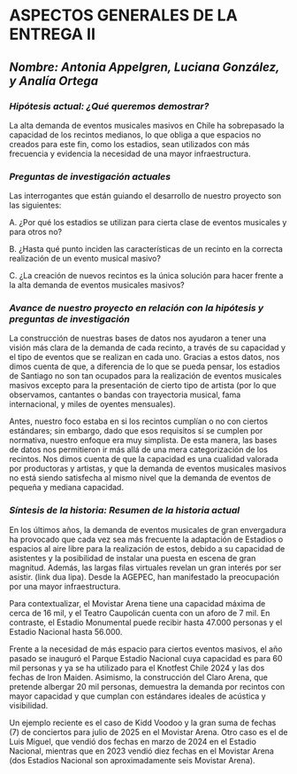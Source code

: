 # **ASPECTOS GENERALES DE LA ENTREGA II** 

## *Nombre: Antonia Appelgren, Luciana González, y Analía Ortega*

### *Hipótesis actual: ¿Qué queremos demostrar?* 

La alta demanda de eventos musicales masivos en Chile ha sobrepasado la capacidad de los recintos medianos, lo que obliga a que espacios no creados para este fin, como los estadios, sean utilizados con más frecuencia y evidencia la necesidad de una mayor infraestructura.  

### *Preguntas de investigación actuales* 

Las interrogantes que están guiando el desarrollo de nuestro proyecto son las siguientes:  

A. ¿Por qué los estadios se utilizan para cierta clase de eventos musicales y para otros no?  

B. ¿Hasta qué punto inciden las características de un recinto en la correcta realización de un evento musical masivo?  

C. ¿La creación de nuevos recintos es la única solución para hacer frente a la alta demanda de eventos musicales masivos?  

### *Avance de nuestro proyecto en relación con la hipótesis y preguntas de investigación*

La construcción de nuestras bases de datos nos ayudaron a tener una visión más clara de la demanda de cada recinto, a través de su capacidad y el tipo de eventos que se realizan en cada uno. Gracias a estos datos, nos dimos cuenta de que, a diferencia de lo que se pueda pensar, los estadios de Santiago no son tan ocupados para la realización de eventos musicales masivos excepto para la presentación de cierto tipo de artista (por lo que observamos, cantantes o bandas con trayectoria musical, fama internacional, y miles de oyentes mensuales).  

Antes, nuestro foco estaba en si los recintos cumplían o no con ciertos estándares; sin embargo, dado que esos requisitos sí se cumplen por normativa, nuestro enfoque era muy simplista. De esta manera, las bases de datos nos permitieron ir más allá de una mera categorización de los recintos. Nos dimos cuenta de que la capacidad es una cualidad valorada por productoras y artistas, y que la demanda de eventos musicales masivos no está siendo satisfecha al mismo nivel que la demanda de eventos de pequeña y mediana capacidad.  

### *Síntesis de la historia: Resumen de la historia actual* 

En los últimos años, la demanda de eventos musicales de gran envergadura ha provocado que cada vez sea más frecuente la adaptación de Estadios o espacios al aire libre para la realización de estos, debido a su capacidad de asistentes y la posibilidad de instalar una puesta en escena de gran magnitud. Además, las largas filas virtuales revelan un gran interés por ser asistir. (link dua lipa). Desde la AGEPEC, han manifestado la preocupación por una mayor infraestructura.  

Para contextualizar, el Movistar Arena tiene una capacidad máxima de cerca de 16 mil, y el Teatro Caupolicán cuenta con un aforo de 7 mil. En contraste, el Estadio Monumental puede recibir hasta 47.000 personas y el Estadio Nacional hasta 56.000.  

Frente a la necesidad de más espacio para ciertos eventos masivos, el año pasado se inauguró el Parque Estadio Nacional cuya capacidad es para 60 mil personas y ya se ha utilizado para el Knotfest Chile 2024 y las dos fechas de Iron Maiden. Asimismo, la construcción del Claro Arena, que pretende albergar 20 mil personas, demuestra la demanda por recintos con mayor capacidad y que cumplan con estándares ideales de acústica y visibilidad.  

Un ejemplo reciente es el caso de Kidd Voodoo y la gran suma de fechas (7) de conciertos para julio de 2025 en el Movistar Arena. Otro caso es el de Luis Miguel, que vendió dos fechas en marzo de 2024 en el Estadio Nacional, mientras que en 2023 vendió diez fechas en el Movistar Arena (dos Estadios Nacional son aproximadamente seis Movistar Arena).

 